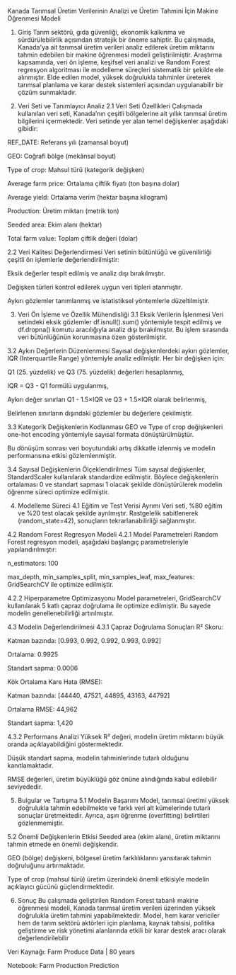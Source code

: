 Kanada Tarımsal Üretim Verilerinin Analizi ve Üretim Tahmini İçin Makine Öğrenmesi Modeli
1. Giriş
Tarım sektörü, gıda güvenliği, ekonomik kalkınma ve sürdürülebilirlik açısından stratejik bir öneme sahiptir. Bu çalışmada, Kanada'ya ait tarımsal üretim verileri analiz edilerek üretim miktarını tahmin edebilen bir makine öğrenmesi modeli geliştirilmiştir. Araştırma kapsamında, veri ön işleme, keşifsel veri analizi ve Random Forest regresyon algoritması ile modelleme süreçleri sistematik bir şekilde ele alınmıştır. Elde edilen model, yüksek doğrulukla tahminler üreterek tarımsal planlama ve karar destek sistemleri açısından uygulanabilir bir çözüm sunmaktadır.

2. Veri Seti ve Tanımlayıcı Analiz
2.1 Veri Seti Özellikleri
Çalışmada kullanılan veri seti, Kanada’nın çeşitli bölgelerine ait yıllık tarımsal üretim bilgilerini içermektedir. Veri setinde yer alan temel değişkenler aşağıdaki gibidir:

REF_DATE: Referans yılı (zamansal boyut)

GEO: Coğrafi bölge (mekânsal boyut)

Type of crop: Mahsul türü (kategorik değişken)

Average farm price: Ortalama çiftlik fiyatı (ton başına dolar)

Average yield: Ortalama verim (hektar başına kilogram)

Production: Üretim miktarı (metrik ton)

Seeded area: Ekim alanı (hektar)

Total farm value: Toplam çiftlik değeri (dolar)

2.2 Veri Kalitesi Değerlendirmesi
Veri setinin bütünlüğü ve güvenilirliği çeşitli ön işlemlerle değerlendirilmiştir:

Eksik değerler tespit edilmiş ve analiz dışı bırakılmıştır.

Değişken türleri kontrol edilerek uygun veri tipleri atanmıştır.

Aykırı gözlemler tanımlanmış ve istatistiksel yöntemlerle düzeltilmiştir.

3. Veri Ön İşleme ve Özellik Mühendisliği
3.1 Eksik Verilerin İşlenmesi
Veri setindeki eksik gözlemler df.isnull().sum() yöntemiyle tespit edilmiş ve df.dropna() komutu aracılığıyla analiz dışı bırakılmıştır. Bu işlem sırasında veri bütünlüğünün korunmasına özen gösterilmiştir.

3.2 Aykırı Değerlerin Düzenlenmesi
Sayısal değişkenlerdeki aykırı gözlemler, IQR (Interquartile Range) yöntemiyle analiz edilmiştir. Her bir değişken için:

Q1 (25. yüzdelik) ve Q3 (75. yüzdelik) değerleri hesaplanmış,

IQR = Q3 - Q1 formülü uygulanmış,

Aykırı değer sınırları Q1 - 1.5×IQR ve Q3 + 1.5×IQR olarak belirlenmiş,

Belirlenen sınırların dışındaki gözlemler bu değerlere çekilmiştir.

3.3 Kategorik Değişkenlerin Kodlanması
GEO ve Type of crop değişkenleri one-hot encoding yöntemiyle sayısal formata dönüştürülmüştür.

Bu dönüşüm sonrası veri boyutundaki artış dikkatle izlenmiş ve modelin performansına etkisi gözlemlenmiştir.

3.4 Sayısal Değişkenlerin Ölçeklendirilmesi
Tüm sayısal değişkenler, StandardScaler kullanılarak standardize edilmiştir. Böylece değişkenlerin ortalaması 0 ve standart sapması 1 olacak şekilde dönüştürülerek modelin öğrenme süreci optimize edilmiştir.

4. Modelleme Süreci
4.1 Eğitim ve Test Verisi Ayrımı
Veri seti, %80 eğitim ve %20 test olacak şekilde ayrılmıştır. Rastgelelik sabitlenerek (random_state=42), sonuçların tekrarlanabilirliği sağlanmıştır.

4.2 Random Forest Regresyon Modeli
4.2.1 Model Parametreleri
Random Forest regresyon modeli, aşağıdaki başlangıç parametreleriyle yapılandırılmıştır:

n_estimators: 100

max_depth, min_samples_split, min_samples_leaf, max_features: GridSearchCV ile optimize edilmiştir.

4.2.2 Hiperparametre Optimizasyonu
Model parametreleri, GridSearchCV kullanılarak 5 katlı çapraz doğrulama ile optimize edilmiştir. Bu sayede modelin genellenebilirliği artırılmıştır.

4.3 Modelin Değerlendirilmesi
4.3.1 Çapraz Doğrulama Sonuçları
R² Skoru:

Katman bazında: [0.993, 0.992, 0.992, 0.993, 0.992]

Ortalama: 0.9925

Standart sapma: 0.0006

Kök Ortalama Kare Hata (RMSE):

Katman bazında: [44440, 47521, 44895, 43163, 44792]

Ortalama RMSE: 44,962

Standart sapma: 1,420

4.3.2 Performans Analizi
Yüksek R² değeri, modelin üretim miktarını büyük oranda açıklayabildiğini göstermektedir.

Düşük standart sapma, modelin tahminlerinde tutarlı olduğunu kanıtlamaktadır.

RMSE değerleri, üretim büyüklüğü göz önüne alındığında kabul edilebilir seviyededir.

5. Bulgular ve Tartışma
5.1 Modelin Başarımı
Model, tarımsal üretimi yüksek doğrulukla tahmin edebilmekte ve farklı veri alt kümelerinde tutarlı sonuçlar üretmektedir. Ayrıca, aşırı öğrenme (overfitting) belirtileri gözlenmemiştir.

5.2 Önemli Değişkenlerin Etkisi
Seeded area (ekim alanı), üretim miktarını tahmin etmede en önemli değişkendir.

GEO (bölge) değişkeni, bölgesel üretim farklılıklarını yansıtarak tahmin doğruluğunu artırmaktadır.

Type of crop (mahsul türü) üretim üzerindeki önemli etkisiyle modelin açıklayıcı gücünü güçlendirmektedir.

6. Sonuç
Bu çalışmada geliştirilen Random Forest tabanlı makine öğrenmesi modeli, Kanada tarımsal üretim verileri üzerinden yüksek doğrulukla üretim tahmini yapabilmektedir. Model, hem karar vericiler hem de tarım sektörü aktörleri için planlama, kaynak tahsisi, politika geliştirme ve risk yönetimi alanlarında etkili bir karar destek aracı olarak değerlendirilebilir

Veri Kaynağı: Farm Produce Data | 80 years

Notebook: Farm Production Prediction
